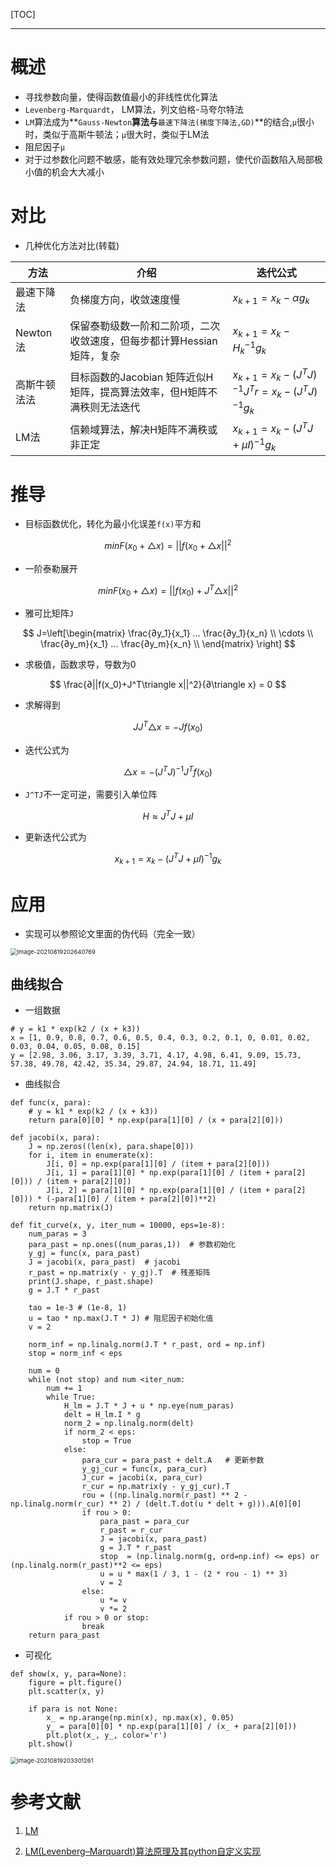 [TOC]

***

# 概述

* 寻找参数向量，使得函数值最小的非线性优化算法
* `Levenberg-Marquardt`， LM算法，列文伯格-马夸尔特法
* `LM`算法成为**`Gauss-Newton`**算法与**`最速下降法(梯度下降法,GD)`**的结合,`μ`很小时，类似于高斯牛顿法；`μ`很大时，类似于LM法
* 阻尼因子`μ`
* 对于过参数化问题不敏感，能有效处理冗余参数问题，使代价函数陷入局部极小值的机会大大减小

# 对比

* 几种优化方法对比(转载)

| 方法         | 介绍                                                         | 迭代公式                                         |
| ------------ | ------------------------------------------------------------ | ------------------------------------------------ |
| 最速下降法   | 负梯度方向，收敛速度慢                                       | $x_{k+1}=x_k-\alpha g_k$                         |
| Newton 法    | 保留泰勒级数一阶和二阶项，二次收敛速度，但每步都计算Hessian矩阵，复杂 | $x_{k+1}=x_k-H^{-1}_{k}g_k$                      |
| 高斯牛顿法法 | 目标函数的Jacobian 矩阵近似H矩阵，提高算法效率，但H矩阵不满秩则无法迭代 | $x_{k+1}=x_k-(J^TJ)^{-1}J^Tr=x_k-(J^TJ)^{-1}g_k$ |
| LM法         | 信赖域算法，解决H矩阵不满秩或非正定                          | $x_{k+1}=x_k-(J^TJ+μI)^{-1}g_k$                  |

# 推导

* 目标函数优化，转化为最小化误差`f(x)`平方和

$$
minF(x_0+\triangle x) = ||f(x_0+\triangle x||^2
$$

* 一阶泰勒展开

$$
minF(x_0+\triangle x) = ||f(x_0)+J^T\triangle x||^2
$$

* 雅可比矩阵`J`

$$
J=\left[\begin{matrix}
\frac{∂y_1}{x_1} ... \frac{∂y_1}{x_n} \\
\cdots \\
\frac{∂y_m}{x_1} ... \frac{∂y_m}{x_n} \\
\end{matrix} \right]
$$

* 求极值，函数求导，导数为0

$$
\frac{∂||f(x_0)+J^T\triangle x||^2}{∂\triangle x} = 0
$$



* 求解得到

$$
JJ^T\triangle x = -Jf(x_0)
$$

* 迭代公式为

$$
\triangle x = -(J^TJ)^{-1}J^Tf(x_0)
$$

* `J^TJ`不一定可逆，需要引入单位阵

$$
H≈J^TJ+μI
$$

* 更新迭代公式为

$$
x_{k+1}=x_k-(J^TJ+μI)^{-1}g_k
$$



# 应用

* 实现可以参照论文里面的伪代码（完全一致）

<img src="C:\Users\Voilencer\AppData\Roaming\Typora\typora-user-images\image-20210819202640769.png" alt="image-20210819202640769" style="zoom:67%;" />

## 曲线拟合

* 一组数据

```
# y = k1 * exp(k2 / (x + k3))
x = [1, 0.9, 0.8, 0.7, 0.6, 0.5, 0.4, 0.3, 0.2, 0.1, 0, 0.01, 0.02, 0.03, 0.04, 0.05, 0.08, 0.15]
y = [2.98, 3.06, 3.17, 3.39, 3.71, 4.17, 4.98, 6.41, 9.09, 15.73, 57.38, 49.78, 42.42, 35.34, 29.87, 24.94, 18.71, 11.49]
```

* 曲线拟合

```
def func(x, para):
    # y = k1 * exp(k2 / (x + k3))
    return para[0][0] * np.exp(para[1][0] / (x + para[2][0]))

def jacobi(x, para):
    J = np.zeros((len(x), para.shape[0]))
    for i, item in enumerate(x):
        J[i, 0] = np.exp(para[1][0] / (item + para[2][0]))
        J[i, 1] = para[1][0] * np.exp(para[1][0] / (item + para[2][0])) / (item + para[2][0])
        J[i, 2] = para[1][0] * np.exp(para[1][0] / (item + para[2][0])) * (-para[1][0] / (item + para[2][0])**2)
    return np.matrix(J)
    
def fit_curve(x, y, iter_num = 10000, eps=1e-8):
    num_paras = 3
    para_past = np.ones((num_paras,1))  # 参数初始化
    y_gj = func(x, para_past)
    J = jacobi(x, para_past)  # jacobi
    r_past = np.matrix(y - y_gj).T  # 残差矩阵
    print(J.shape, r_past.shape)
    g = J.T * r_past

    tao = 1e-3 # (1e-8, 1)
    u = tao * np.max(J.T * J) # 阻尼因子初始化值
    v = 2

    norm_inf = np.linalg.norm(J.T * r_past, ord = np.inf)
    stop = norm_inf < eps

    num = 0
    while (not stop) and num <iter_num:
        num += 1
        while True:
            H_lm = J.T * J + u * np.eye(num_paras)
            delt = H_lm.I * g
            norm_2 = np.linalg.norm(delt)
            if norm_2 < eps:
                stop = True
            else:
                para_cur = para_past + delt.A   # 更新参数
                y_gj_cur = func(x, para_cur)
                J_cur = jacobi(x, para_cur)
                r_cur = np.matrix(y - y_gj_cur).T
                rou = ((np.linalg.norm(r_past) ** 2 - np.linalg.norm(r_cur) ** 2) / (delt.T.dot(u * delt + g))).A[0][0]
                if rou > 0:
                    para_past = para_cur
                    r_past = r_cur
                    J = jacobi(x, para_past)
                    g = J.T * r_past
                    stop  = (np.linalg.norm(g, ord=np.inf) <= eps) or (np.linalg.norm(r_past)**2 <= eps)
                    u = u * max(1 / 3, 1 - (2 * rou - 1) ** 3)
                    v = 2
                else:
                    u *= v
                    v *= 2
            if rou > 0 or stop:
                break
    return para_past
```

* 可视化

```
def show(x, y, para=None):
    figure = plt.figure()
    plt.scatter(x, y)

    if para is not None:
        x_ = np.arange(np.min(x), np.max(x), 0.05)
        y_ = para[0][0] * np.exp(para[1][0] / (x_ + para[2][0]))
        plt.plot(x_, y_, color='r')
    plt.show()
```

<img src="C:\Users\Voilencer\AppData\Roaming\Typora\typora-user-images\image-20210819203301261.png" alt="image-20210819203301261" style="zoom:67%;" />



# 参考文献

1. [LM](http://users.ics.forth.gr/~lourakis/levmar/levmar.pdf)

2. [LM(Levenberg–Marquardt)算法原理及其python自定义实现](https://www.pianshen.com/article/9422367969/)